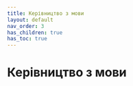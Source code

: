 ```yaml
---
title: Керівництво з мови
layout: default
nav_order: 3
has_children: true
has_toc: true
---
```


# Керівництво з мови